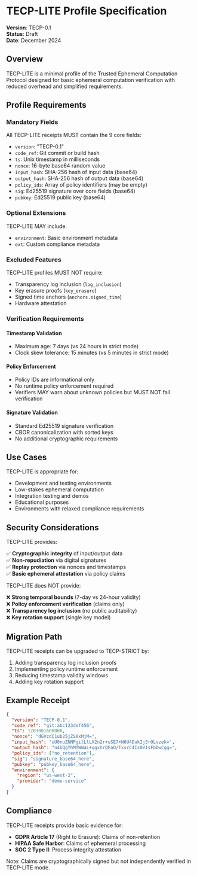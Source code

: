 # TECP-LITE Profile Specification

**Version**: TECP-0.1  
**Status**: Draft  
**Date**: December 2024

## Overview

TECP-LITE is a minimal profile of the Trusted Ephemeral Computation Protocol designed for basic ephemeral computation verification with reduced overhead and simplified requirements.

## Profile Requirements

### Mandatory Fields

All TECP-LITE receipts MUST contain the 9 core fields:

- `version`: "TECP-0.1"
- `code_ref`: Git commit or build hash
- `ts`: Unix timestamp in milliseconds
- `nonce`: 16-byte base64 random value
- `input_hash`: SHA-256 hash of input data (base64)
- `output_hash`: SHA-256 hash of output data (base64)
- `policy_ids`: Array of policy identifiers (may be empty)
- `sig`: Ed25519 signature over core fields (base64)
- `pubkey`: Ed25519 public key (base64)

### Optional Extensions

TECP-LITE MAY include:

- `environment`: Basic environment metadata
- `ext`: Custom compliance metadata

### Excluded Features

TECP-LITE profiles MUST NOT require:

- Transparency log inclusion (`log_inclusion`)
- Key erasure proofs (`key_erasure`)
- Signed time anchors (`anchors.signed_time`)
- Hardware attestation

### Verification Requirements

#### Timestamp Validation
- Maximum age: 7 days (vs 24 hours in strict mode)
- Clock skew tolerance: 15 minutes (vs 5 minutes in strict mode)

#### Policy Enforcement
- Policy IDs are informational only
- No runtime policy enforcement required
- Verifiers MAY warn about unknown policies but MUST NOT fail verification

#### Signature Validation
- Standard Ed25519 signature verification
- CBOR canonicalization with sorted keys
- No additional cryptographic requirements

## Use Cases

TECP-LITE is appropriate for:

- Development and testing environments
- Low-stakes ephemeral computation
- Integration testing and demos
- Educational purposes
- Environments with relaxed compliance requirements

## Security Considerations

TECP-LITE provides:

✅ **Cryptographic integrity** of input/output data  
✅ **Non-repudiation** via digital signatures  
✅ **Replay protection** via nonces and timestamps  
✅ **Basic ephemeral attestation** via policy claims  

TECP-LITE does NOT provide:

❌ **Strong temporal bounds** (7-day vs 24-hour validity)  
❌ **Policy enforcement verification** (claims only)  
❌ **Transparency log inclusion** (no public auditability)  
❌ **Key rotation support** (single key model)  

## Migration Path

TECP-LITE receipts can be upgraded to TECP-STRICT by:

1. Adding transparency log inclusion proofs
2. Implementing policy runtime enforcement
3. Reducing timestamp validity windows
4. Adding key rotation support

## Example Receipt

```json
{
  "version": "TECP-0.1",
  "code_ref": "git:abc123def456",
  "ts": 1703001600000,
  "nonce": "dGVzdC1ub25jZS0xMjM=",
  "input_hash": "uU0nuZNNPgilLlLX2n2r+sSE7+N6U4DukIj3rOLvzek=",
  "output_hash": "n4bQgYhMfWWaL+qgxVrQFaO/TxsrC4Is0V1sFbDwCgg=",
  "policy_ids": ["no_retention"],
  "sig": "signature_base64_here",
  "pubkey": "pubkey_base64_here",
  "environment": {
    "region": "us-west-2",
    "provider": "demo-service"
  }
}
```

## Compliance

TECP-LITE receipts provide basic evidence for:

- **GDPR Article 17** (Right to Erasure): Claims of non-retention
- **HIPAA Safe Harbor**: Claims of ephemeral processing
- **SOC 2 Type II**: Process integrity attestation

Note: Claims are cryptographically signed but not independently verified in TECP-LITE mode.

